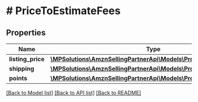 # # PriceToEstimateFees

## Properties

Name | Type | Description | Notes
------------ | ------------- | ------------- | -------------
**listing_price** | [**\MPSolutions\AmznSellingPartnerApi\Models\ProductFees\MoneyType**](MoneyType.md) |  |
**shipping** | [**\MPSolutions\AmznSellingPartnerApi\Models\ProductFees\MoneyType**](MoneyType.md) |  | [optional]
**points** | [**\MPSolutions\AmznSellingPartnerApi\Models\ProductFees\Points**](Points.md) |  | [optional]

[[Back to Model list]](../../README.md#models) [[Back to API list]](../../README.md#endpoints) [[Back to README]](../../README.md)

